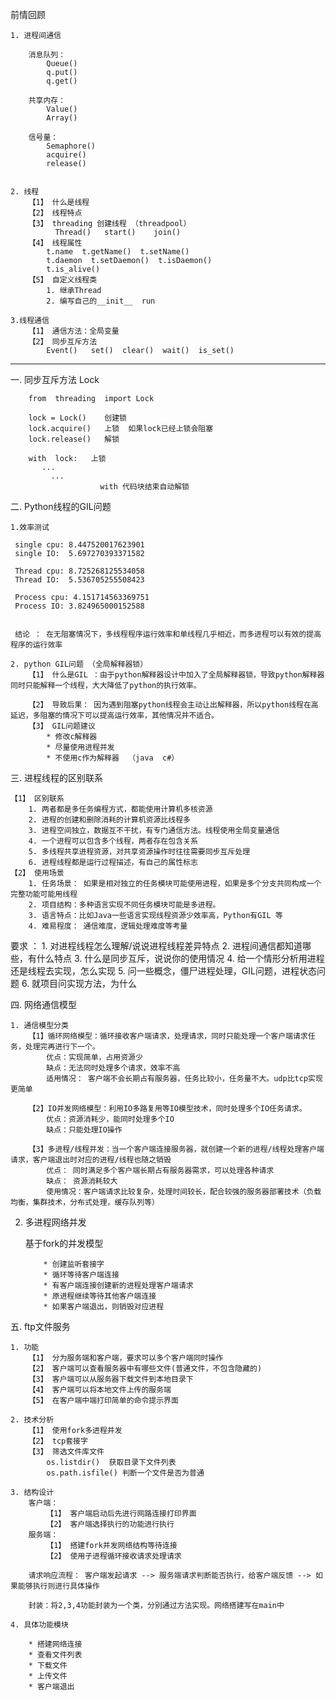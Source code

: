 前情回顾

	1. 进程间通信
  	
		消息队列： 
			Queue()  
			q.put()  
			q.get()

		共享内存：
			Value()  
			Array()

		信号量：
			Semaphore() 
			acquire()
			release()


	2. 线程
		【1】 什么是线程
		【2】 线程特点
		【3】 threading 创建线程 （threadpool）
		      Thread()   start()    join()
		【4】 线程属性	      
			t.name  t.getName()  t.setName()
			t.daemon  t.setDaemon()  t.isDaemon()
			t.is_alive()  
		【5】 自定义线程类
			1. 继承Thread
			2. 编写自己的__init__  run

	3.线程通信
		【1】 通信方法：全局变量
		【2】 同步互斥方法      
			Event()   set()  clear()  wait()  is_set()

*************************************************
一. 同步互斥方法 Lock
    
		from  threading  import Lock

		lock = Lock()    创建锁
		lock.acquire()   上锁  如果lock已经上锁会阻塞
		lock.release()   解锁 
		
		with  lock:   上锁
		   ...
			 ...  
			            with 代码块结束自动解锁

二. Python线程的GIL问题
 
	1.效率测试

	 single cpu: 8.447520017623901
	 single IO:  5.697270393371582

	 Thread cpu: 8.725268125534058
	 Thread IO:  5.536705255508423

	 Process cpu: 4.151714563369751
	 Process IO: 3.824965000152588


	 结论 ： 在无阻塞情况下，多线程程序运行效率和单线程几乎相近，而多进程可以有效的提高程序的运行效率

	2. python GIL问题 （全局解释器锁）
		【1】 什么是GIL ：由于python解释器设计中加入了全局解释器锁，导致python解释器同时只能解释一个线程，大大降低了python的执行效率。

		【2】 导致后果： 因为遇到阻塞python线程会主动让出解释器，所以python线程在高延迟，多阻塞的情况下可以提高运行效率，其他情况并不适合。		
		【3】 GIL问题建议
			* 修改c解释器
			* 尽量使用进程并发
			* 不使用c作为解释器  （java  c#）

三. 进程线程的区别联系

	【1】 区别联系   
		1. 两者都是多任务编程方式，都能使用计算机多核资源
		2. 进程的创建和删除消耗的计算机资源比线程多	
		3. 进程空间独立，数据互不干扰，有专门通信方法。线程使用全局变量通信
		4. 一个进程可以包含多个线程，两者存在包含关系
		5. 多线程共享进程资源，对共享资源操作时往往需要同步互斥处理
		6. 进程线程都是运行过程描述，有自己的属性标志
	【2】 使用场景
		1. 任务场景： 如果是相对独立的任务模块可能使用进程，如果是多个分支共同构成一个完整功能可能用线程
		2. 项目结构：多种语言实现不同任务模块可能是多进程。
		3. 语言特点：比如Java一些语言实现线程资源少效率高，Python有GIL 等
		4. 难易程度： 通信难度，逻辑处理难度等考量

要求 ：
	1. 对进程线程怎么理解/说说进程线程差异特点
	2. 进程间通信都知道哪些，有什么特点
	3. 什么是同步互斥，说说你的使用情况
	4. 给一个情形分析用进程还是线程去实现，怎么实现
	5. 问一些概念，僵尸进程处理，GIL问题，进程状态问题
	6. 就项目问实现方法，为什么


四. 网络通信模型
	
	1. 通信模型分类
		【1】循环网络模型：循环接收客户端请求，处理请求，同时只能处理一个客户端请求任务，处理完再进行下一个。
			优点：实现简单，占用资源少
			缺点：无法同时处理多个请求，效率不高
			适用情况： 客户端不会长期占有服务器，任务比较小，任务量不大。udp比tcp实现更简单
		
		【2】IO并发网络模型：利用IO多路复用等IO模型技术，同时处理多个IO任务请求。
			优点：资源消耗少，能同时处理多个IO
			缺点：只能处理IO操作
		 
		【3】多进程/线程并发：当一个客户端连接服务器，就创建一个新的进程/线程处理客户端请求，客户端退出时对应的进程/线程也随之销毁
			优点： 同时满足多个客户端长期占有服务器需求，可以处理各种请求
			缺点： 资源消耗较大
			使用情况：客户端请求比较复杂，处理时间较长，配合较强的服务器部署技术（负载均衡，集群技术，分布式处理，缓存队列等）

		
  2. 多进程网络并发

	   基于fork的并发模型
		   
			 * 创建监听套接字
			 * 循环等待客户端连接
			 * 有客户端连接创建新的进程处理客户端请求
			 * 原进程继续等待其他客户端连接
			 * 如果客户端退出，则销毁对应进程


五. ftp文件服务

	1. 功能
		【1】 分为服务端和客户端，要求可以多个客户端同时操作
		【2】 客户端可以查看服务器中有哪些文件(普通文件，不包含隐藏的)
		【3】 客户端可以从服务器下载文件到本地目录下
		【4】 客户端可以将本地文件上传的服务端
		【5】 在客户端中端打印简单的命令提示界面
	
	2. 技术分析	   
		【1】 使用fork多进程并发
		【2】 tcp套接字
		【3】 筛选文件库文件
			os.listdir()  获取目录下文件列表
			os.path.isfile() 判断一个文件是否为普通

  	3. 结构设计
		客户端：
			【1】 客户端启动后先进行网路连接打印界面
			【2】 客户端选择执行的功能进行执行
		服务端：
			【1】 搭建fork并发网络结构等待连接
			【2】 使用子进程循环接收请求处理请求
		
		请求响应流程： 客户端发起请求 --> 服务端请求判断能否执行，给客户端反馈 --> 如果能够执行则进行具体操作

		封装：将2,3,4功能封装为一个类，分别通过方法实现。网络搭建写在main中

	4. 具体功能模块
	  
		* 搭建网络连接
		* 查看文件列表
		* 下载文件
		* 上传文件
		* 客户端退出




